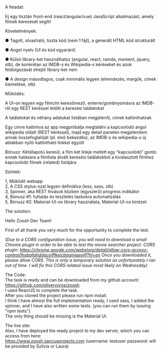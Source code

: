 A feladat:

Írj egy tisztán front-end (react/angular/vue) JavaScript alkalmazást, amely filmek keresését segíti!

Követelmények:

●  Tagolt, olvasható, tiszta kód (nem 1 fájl), a generált HTML kód strukturált

●  Angol nyelv (UI és kód egyaránt)

●  Külső library-ket használhatsz (angular, react, ramda, moment, jquery, stb), de konkrétan az IMDB-s és Wikipedia-s kéréseket és azok feldolgozását elrejtő library-ket nem

●  A design másodlagos, csak minimális legyen (elrendezés, margók, címek kiemelése, stb)

Működés:

A UI-on legyen egy filmcím keresőmező, enterre/gombnyomásra az IMDB-ről egy REST kéréssel letölti a keresési találatokat

A találatokat és néhány adatukat listában megjeleníti, címek kattinthatóak 

Egy címre kattintva az app megpróbálja megtalálni a kapcsolódó angol wikipedia oldalt (REST kéréssel), majd egy detail panelen megjeleníteni annak összefoglalóját (pl. első bekezdés), az IMDB-s és wikipedia-s új ablakban nyíló kattintható linkkel együtt

Bónusz: Kétállapotú kereső; a film két linkje mellett egy “kapcsolódó” gomb: ennek hatására a filmlista átvált keresési találatokból a kiválasztott filmhez kapcsolódó filmek (related) listájára

Szintek:

1, Működő webapp    
2, A CSS stylus-szal legyen definiálva (less, sass, stb)         
3, Spinner, aka REST hívások közben (egyszerű) progress indikátor       
4, Bónusz #1: futtatás és tesztelés taskokra automatizálás      
5, Bónusz #2: Material-UI-os library használata, Material-UI-os kinézet         

The solution:     

Hello Zoosh Dev Team!      

First of all thank you very much for the opportunity to complete the test.      

*(Due to a CORS configuration issue, you will need to download a small Chrome plugin in order to be able to test the movie searcher project.
CORS plugin: https://chrome.google.com/webstore/detail/allow-cors-access-control/lhobafahddgcelffkeicbaginigeejlf?hl=en
Once you downloaded it, please allow CORS.
This is only a temporary solution as unfortunately I ran out of time. I will fix this CORS related issue most likely on Wednesday)*

The Code:     
The task is ready and can be downloaded from my github account:     
https://github.com/olivervoros/zoosh     
I used ReactJS to complete the task.     
After you cloned the project please run npm install.     
I think I have almost the full implementation ready, I used sass, I added the spinner, and I have also written some tests. (you can run them by issuing "npm tests")           
The only thing should be missing is the Material UI.      

The live site:     
Also, I have deployed the ready project to my dev server, which you can access from here:     
https://www.zoosh.sancusprojects.com (username: testuser password: will be provided by Szilvia or Laura)     